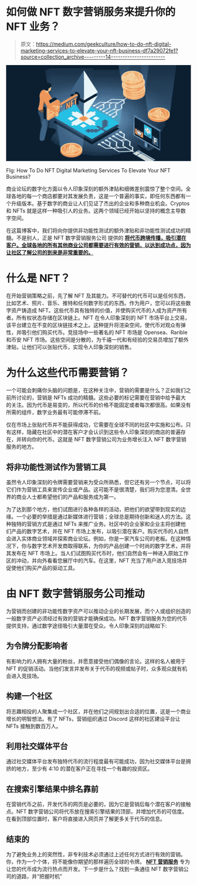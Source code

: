 # 如何做 NFT 数字营销服务来提升你的 NFT 业务？

> 原文：<https://medium.com/geekculture/how-to-do-nft-digital-marketing-services-to-elevate-your-nft-business-df7a29072fe1?source=collection_archive---------14----------------------->

![](img/6a0ac8ddc26af7b5ee4a5fc660aeaab2.png)

FIg: How To Do NFT Digital Marketing Services To Elevate Your NFT Business?

商业论坛的数字化方面以令人印象深刻的额外津贴和细微差别震惊了整个空间。全球各地的每一个商店都要对其发展负责，这是一个普遍的事实，即任何东西都有一个升级版本。基于数字的商业让人们见证了杰出的企业和多种商业机会。Cryptos 和 NFTs 就是这样一种吸引人的业务。这两个领域已经开始以坚持的概念主导数字空间。

在这篇博客中，我们将向你提供非功能性测试的额外津贴和非功能性测试成功的精髓。不是别人，正是 NFT 数字营销服务公司 提供的 [**将代币跨境传播，吸引潜在客户。全球各地的所有其他商业公司都需要进行有效的营销，以达到成功点，因为让社区了解公司的到来是非常重要的。**](https://www.turnkeytown.com/nft-digital-marketing-services)

# 什么是 NFT？

在开始营销策略之前，先了解 NFT 及其能力。不可替代的代币可以是任何东西，比如艺术、照片、音乐、推特和任何数字形式的东西。作为用户，您可以将这些数字资产铸造成 NFT。这些代币具有独特的价值，并使购买代币的人成为资产所有者。所有权状态存储在区块链上。NFT 在令人印象深刻的 NFT 市场平台上交易，该平台建立在不变的区块链技术之上。这种提升将渲染空间，使代币对观众有弹性，并吸引他们购买代币。竞技场中一些著名的 NFT 市场是 Opensea、Rarible 和币安 NFT 市场。这些空间是分散的，为千禧一代和有经验的交易员增加了额外津贴，让他们可以张贴代币，实现令人印象深刻的销售。

# 为什么这些代币需要营销？

一个可能会刺痛你头脑的问题是，在这种关注中，营销的需要是什么？正如我们之前所讨论的，营销是 NFTs 成功的精髓。这些必要的标记需要在营销中给予最大的关注。因为代币是易变的，所以代币的价格不能固定或者每次都很高。如果没有所需的组件，数字业务最有可能停滞不前。

仅在市场上张贴代币并不能获得成功，它需要在全球不同的社区中实施和公布。只有这样，隐藏在社区中的潜在客户才会认识到这些令人印象深刻的商店的普遍存在，并转向你的代币。这就是 NFT 数字营销公司为业务增长注入 NFT 数字营销服务的地方。

## 将非功能性测试作为营销工具

虽然令人印象深刻的令牌需要营销来为受众所熟悉，但它还有另一个节点，可以将它们作为营销工具来宣传企业或产品。这可能不是很清楚，我们将为您澄清。全世界的商业人士都希望他们的产品和服务成为第一。

为了达到那个地方，他们试图进行各种各样的活动，把他们的欲望带到现实的边缘。一个必要的举措是通过新媒体进行营销；全球总是期待创新和迷人的方法。这种独特的营销方式是通过 NFTs 来推广业务。社区中的企业家和企业主将创建他们产品的数字艺术，并在 NFT 市场上发布，以吸引潜在客户。购买代币的人自然会进入实体商业领域并探索商业论坛。例如，你是一家汽车公司的老板。在这种情况下，你与数字艺术开发商取得联系，为你的产品创建一个时尚的数字艺术，并将其发布在 NFT 市场上。当人们试图购买代币时，他们自然会有一种进入原始工作区的冲动，并向外看看您展厅中的汽车。在这里，NFT 充当了用户进入竞技场并促使他们购买产品的驱动工具。

# 由 NFT 数字营销服务公司推动

为营销而创建的非功能性数字资产可以推动企业的长期发展，而个人或组织创造的一般数字资产必须经过有效的营销才能确保成功。NFT 数字营销服务为您的代币提供支持，通过数字途径吸引大量潜在受众。令人印象深刻的战略如下:

## 为令牌分配影响者

有影响力的人拥有大量的粉丝，并愿意接受他们偶像的言论。这样的名人被用于 NFT 的促销活动。当他们发言并发布关于代币的视频或帖子时，众多观众就有机会进入竞技场。

## 构建一个社区

将志趣相投的人聚集成一个社区，并在他们之间规划出合适的位置，这是一个商业增长的明智想法。有了 NFTs，营销组织通过 Discord 这样的社区建设平台让 NFTs 接触到数百万人。

## 利用社交媒体平台

通过社交媒体平台发布独特代币的流行程度最有可能成功，因为社交媒体平台是拥挤的地方，至少有 4:10 的潜在客户正在寻找一个有趣的投资区。

## 在搜索引擎结果中排名靠前

在营销代币之前，开发代币的网页是必要的，因为它是营销后每个潜在客户的接触点。NFT 数字营销公司将代币放在搜索引擎结果的顶部，并增加代币的可信度。在看到顶部位置时，客户将直接进入网页并了解更多关于代币的信息。

## 结束的

为了避免业务上的突然性，非专利技术必须通过上述任何方式进行有效的营销。你，作为一个个体，将不能像你期望的那样遍历全球的令牌。 [**NFT 营销服务**](https://www.turnkeytown.com/nft-marketing-services) 专为让您的代币成为流行热点而开发。下一步是什么？找到一条通往 NFT 数字营销公司的道路，并“把握时机”